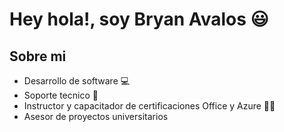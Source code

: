<div>
  <h1>Hey hola!, soy Bryan Avalos 😃</h1>
</div>

## Sobre mi

- Desarrollo de software 💻
- Soporte tecnico 🔧
- Instructor y capacitador de certificaciones Office y Azure 👨‍🏫
- Asesor de proyectos universitarios


<!--
**BryanAvalos23/BryanAvalos23** is a ✨ _special_ ✨ repository because its `README.md` (this file) appears on your GitHub profile.

Here are some ideas to get you started:

- 🔭 I’m currently working on ...
- 🌱 I’m currently learning ...
- 👯 I’m looking to collaborate on ...
- 🤔 I’m looking for help with ...
- 💬 Ask me about ...
- 📫 How to reach me: ...
- 😄 Pronouns: ...
- ⚡ Fun fact: ...
-->
